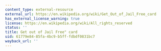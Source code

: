 ```yaml
---
content_type: external-resource
external_url: https://en.wikipedia.org/wiki/Get_Out_of_Jail_Free_card
has_external_license_warning: true
license: https://en.wikipedia.org/wiki/All_rights_reserved
status: ''
title: Get out of Jail Free" card
uid: 61779e84-85fa-4bc9-b5ff-fdbdf0831bc7
wayback_url: ''
---
```


